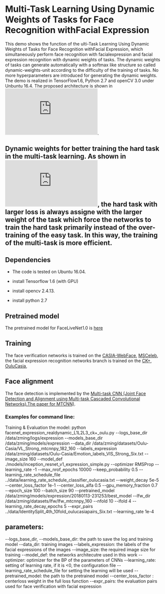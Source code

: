# Multi-Task Learning Using Dynamic Weights of Tasks for Face Recognition withFacial Expression
This demo shows the function of the ulti-Task Learning Using Dynamic Weights of Tasks for Face Recognition withFacial Expression, which   simultaneously  perform  face  recognition  with  facialexpression and facial expression recognition with dynamic weights of tasks.  The dynamic weights of tasks can generate automatically with  a softmax like structure so called dynamic-weights-unit according to the difficulty of the training of tasks. No more hyperparameters are introduced for generating the dynamic weights. The demo is realized in TensorFlow1.6, Python 2.7 and openCV 3.0 under Unbuntu 16.4. The proposed architecture is shown in ![Fig.1](https://git.univ-lr.fr/zming/facelivenet1-0/raw/master/figs/fig1.pdf).

## Dynamic weights for better training the hard task in the multi-task learning. As shown in ![Fig.2](https://git.univ-lr.fr/zming/facelivenet1-0/raw/master/figs/fig2.pdf), the hard task with larger loss is always assigne with the larger weight of the task which force the networks to train the hard task primarily instead of the over-training of the easy task. In this way, the training of the multi-task is more efficient. 


## Dependencies
- The code is tested on Ubuntu 16.04.

- install Tensorflow 1.6 (with GPU)

- install opencv 2.4.13.

- install python 2.7

 
## Pretrained model
The pretrained model for FaceLiveNet1.0 is [here](https://drive.google.com/file/d/1B-ZRtWk1UoAQXHTewhKV5UPvwP3L102X/view?usp=sharing)


## Training
The face verification networks is trained on the [CASIA-WebFace](http://www.cbsr.ia.ac.cn/english/CASIA-WebFace-Database.html), [MSCeleb](https://www.msceleb.org/), the facial expression recognition networks branch is trained on the  [CK+](http://www.consortium.ri.cmu.edu/ckagree/), [OuluCasia](http://www.cse.oulu.fi/CMV/Downloads/Oulu-CASIA), 



## Face alignment
The face detection is implemented by the [Multi-task CNN (Joint Face Detection and Alignment using Multi-task Cascaded Convolutional Networks).The paper for MTCNN)](https://kpzhang93.github.io/MTCNN_face_detection_alignment/index.html).


### Examples for command line:

Training & Evaluation the model:
python facenet_expression_realdynamic_L1L2L3_ck+_oulu.py --logs_base_dir /data/zming/logs/expression --models_base_dir /data/zming/models/expression --data_dir /data/zming/datasets/Oulu-Casia/VL_Strong_mtcnnpy_182_160 --labels_expression /data/zming/datasets/Oulu-Casia/Emotion_labels_VIS_Strong_Six.txt --image_size 160 --model_def ./models/inception_resnet_v1_expression_simple.py --optimizer RMSProp --learning_rate -1 --max_nrof_epochs 10000 --keep_probability 0.5 --learning_rate_schedule_file ../data/learning_rate_schedule_classifier_oulucasia.txt --weight_decay 5e-5 --center_loss_factor 1e-1 --center_loss_alfa 0.5 --gpu_memory_fraction 0.7 --epoch_size 100 --batch_size 90 --pretrained_model /data/zming/models/expression/20180113-231253/best_model --lfw_dir /data/zming/datasets/lfw/lfw_mtcnnpy_160 --nfold 10 --ifold 4 --learning_rate_decay_epochs 5 --expr_pairs ../data/IdentitySplit_4th_10fold_oulucasiapairs_Six.txt --learning_rate 1e-4

## parameters:
--logs_base_dir, --models_base_dir: the path to save the log and training model
--data_dir: training images 
--labels_expression: the labels of the facial expressions of the images
--image_size: the required image size for training
--model_def: the networks architecutre used in this work
--optimizer: optimizer for the BP of the parameters of CNNs
--learning_rate: setting of learning rate, if it is <0, the configuration file --learning_rate_schedule_file for setting the learning will be used
--pretrained_model: the path to the pretrained model
--center_loss_factor : centerloss weight in the full loss function
--expr_pairs: the evaluation pairs used for face verification with facial expression

